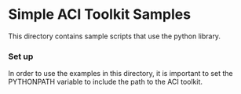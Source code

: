 # Simple ACI Toolkit Samples #

This directory contains sample scripts that use the python library.

### Set up ###

In order to use the examples in this directory, it is important to set the PYTHONPATH variable to include the path to the ACI toolkit.

